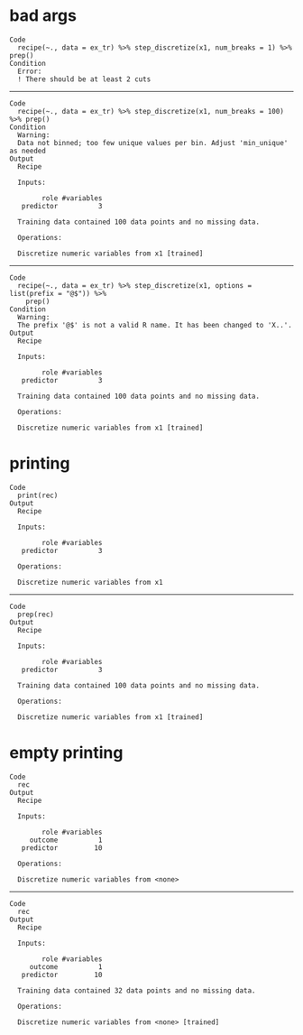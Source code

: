 # bad args

    Code
      recipe(~., data = ex_tr) %>% step_discretize(x1, num_breaks = 1) %>% prep()
    Condition
      Error:
      ! There should be at least 2 cuts

---

    Code
      recipe(~., data = ex_tr) %>% step_discretize(x1, num_breaks = 100) %>% prep()
    Condition
      Warning:
      Data not binned; too few unique values per bin. Adjust 'min_unique' as needed
    Output
      Recipe
      
      Inputs:
      
            role #variables
       predictor          3
      
      Training data contained 100 data points and no missing data.
      
      Operations:
      
      Discretize numeric variables from x1 [trained]

---

    Code
      recipe(~., data = ex_tr) %>% step_discretize(x1, options = list(prefix = "@$")) %>%
        prep()
    Condition
      Warning:
      The prefix '@$' is not a valid R name. It has been changed to 'X..'.
    Output
      Recipe
      
      Inputs:
      
            role #variables
       predictor          3
      
      Training data contained 100 data points and no missing data.
      
      Operations:
      
      Discretize numeric variables from x1 [trained]

# printing

    Code
      print(rec)
    Output
      Recipe
      
      Inputs:
      
            role #variables
       predictor          3
      
      Operations:
      
      Discretize numeric variables from x1

---

    Code
      prep(rec)
    Output
      Recipe
      
      Inputs:
      
            role #variables
       predictor          3
      
      Training data contained 100 data points and no missing data.
      
      Operations:
      
      Discretize numeric variables from x1 [trained]

# empty printing

    Code
      rec
    Output
      Recipe
      
      Inputs:
      
            role #variables
         outcome          1
       predictor         10
      
      Operations:
      
      Discretize numeric variables from <none>

---

    Code
      rec
    Output
      Recipe
      
      Inputs:
      
            role #variables
         outcome          1
       predictor         10
      
      Training data contained 32 data points and no missing data.
      
      Operations:
      
      Discretize numeric variables from <none> [trained]

